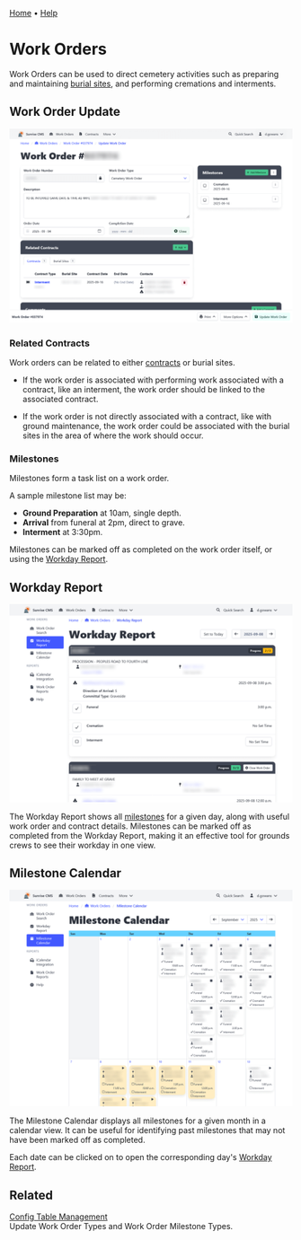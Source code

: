 [Home](https://cityssm.github.io/sunrise-cms/)
•
[Help](https://cityssm.github.io/sunrise-cms/docs/)

# Work Orders

Work Orders can be used to direct cemetery activities such as
preparing and maintaining [burial sites](./burialSites.md),
and performing cremations and interments.

## Work Order Update

![Work Order Update](./images/workOrder-update.png)

### Related Contracts

Work orders can be related to either [contracts](./contracts.md) or burial sites.

- If the work order is associated with performing work associated with a contract,
  like an interment, the work order should be linked to the associated contract.

- If the work order is not directly associated with a contract,
  like with ground maintenance, the work order could be associated with the burial sites
  in the area of where the work should occur.

### Milestones

Milestones form a task list on a work order.

A sample milestone list may be:

- **Ground Preparation** at 10am, single depth.
- **Arrival** from funeral at 2pm, direct to grave.
- **Interment** at 3:30pm.

Milestones can be marked off as completed on the work order itself,
or using the [Workday Report](#workday-report).

## Workday Report

![Workday Report](./images/workOrder-workday.png)

The Workday Report shows all [milestones](#milestones) for a given day,
along with useful work order and contract details. Milestones can be marked off
as completed from the Workday Report, making it an effective tool for
grounds crews to see their workday in one view.

## Milestone Calendar

![Milestone Calendar](./images/workOrder-milestoneCalendar.png)

The Milestone Calendar displays all milestones for a given month in a calendar view.
It can be useful for identifying past milestones that may not have been marked off
as completed.

Each date can be clicked on to open the corresponding day's [Workday Report](#workday-report).

## Related

[Config Table Management](./configTableManagement.md)<br />
Update Work Order Types and Work Order Milestone Types.
